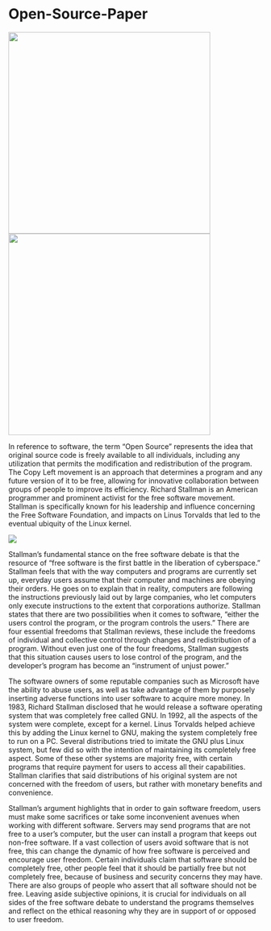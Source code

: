 # Open-Source-Paper

<p float="left">
  <img src= "https://user-images.githubusercontent.com/89354888/135446333-f1a87041-a42e-4343-9837-1eeb835e7871.png" width = "400" height = "400"/>
  <img src= "https://user-images.githubusercontent.com/89354888/135447155-87692b02-cb5f-45bd-ac72-00223afda63d.png" width = "400" height = "400"/>
</p>

In reference to software, the term “Open Source” represents the idea that original source code is freely available to all individuals, including any utilization that permits the modification and redistribution of the program. The Copy Left movement is an approach that determines a program and any future version of it to be free, allowing for innovative collaboration between groups of people to improve its efficiency. Richard Stallman is an American programmer and prominent activist for the free software movement. Stallman is specifically known for his leadership and influence concerning the Free Software Foundation, and impacts on Linus Torvalds that led to the eventual ubiquity of the Linux kernel.

<img src= "https://user-images.githubusercontent.com/89354888/135447821-9da6adce-377c-4b0e-9fd4-dc46972299e4.png" />

Stallman’s fundamental stance on the free software debate is that the resource of “free software is the first battle in the liberation of cyberspace.” Stallman feels that with the way computers and programs are currently set up, everyday users assume that their computer and machines are obeying their orders. He goes on to explain that in reality, computers are following the instructions previously laid out by large companies, who let computers only execute instructions to the extent that corporations authorize. Stallman states that there are two possibilities when it comes to software, “either the users control the program, or the program controls the users.” There are four essential freedoms that Stallman reviews, these include the freedoms of individual and collective control through changes and redistribution of a program. Without even just one of the four freedoms, Stallman suggests that this situation causes users to lose control of the program, and the developer’s program has become an “instrument of unjust power.” 

The software owners of some reputable companies such as Microsoft have the ability to abuse users, as well as take advantage of them by purposely inserting adverse functions into user software to acquire more money. In 1983, Richard Stallman disclosed that he would release a software operating system that was completely free called GNU. In 1992, all the aspects of the system were complete, except for a kernel. Linus Torvalds helped achieve this by adding the Linux kernel to GNU, making the system completely free to run on a PC. Several distributions tried to imitate the GNU plus Linux system, but few did so with the intention of maintaining its completely free aspect. Some of these other systems are majority free, with certain programs that require payment for users to access all their capabilities. Stallman clarifies that said distributions of his original system are not concerned with the freedom of users, but rather with monetary benefits and convenience. 

Stallman’s argument highlights that in order to gain software freedom, users must make some sacrifices or take some inconvenient avenues when working with different software. Servers may send programs that are not free to a user’s computer, but the user can install a program that keeps out non-free software. If a vast collection of users avoid software that is not free, this can change the dynamic of how free software is perceived and encourage user freedom. Certain individuals claim that software should be completely free, other people feel that it should be partially free but not completely free, because of business and security concerns they may have. There are also groups of people who assert that all software should not be free. Leaving aside subjective opinions, it is crucial for individuals on all sides of the free software debate to understand the programs themselves and reflect on the ethical reasoning why they are in support of or opposed to user freedom. 
